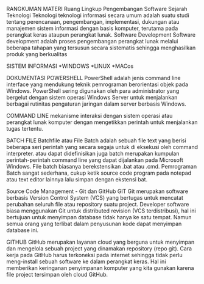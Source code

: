RANGKUMAN MATERI
Ruang Lingkup Pengembangan Software
Sejarah Teknologi Teknologi
teknologi informasi secara umum adalah suatu studi tentang perencanaan, pengembangan, implementasi, dukungan atau manajemen sistem informasi dengan basis komputer, terutama pada perangkat keras ataupun perangkat lunak.
Software Development
Software development adalah proses pengembangan perangkat lunak melalui beberapa tahapan yang tersusun secara sistematis sehingga menghasilkan produk yang berkualitas

SISTEM INFORMASI
*WINDOWS
*LINUX
*MACos

DOKUMENTASI POWERSHELL
PowerShell adalah jenis command line interface yang mendukung teknik pemrograman berorientasi objek pada Windows. PowerShell sering digunakan oleh para administrator yang bergelut dengan sistem operasi Windows Server untuk menjalankan berbagai rutinitas pengaturan jaringan dalam server berbasis Windows.

COMMAND LINE
mekanisme interaksi dengan sistem operasi atau perangkat lunak komputer dengan mengetikkan perintah untuk menjalankan tugas tertentu.

BATCH FILE
Batchfile atau File Batch adalah sebuah file text yang berisi beberapa seri perintah yang secara segaja untuk di eksekusi oleh command interpreter. atau dapat didefinisikan juga batch merupakan kumpulan perintah-perintah command line yang dapat dijalankan pada Microsoft Windows. File batch biasanya berekstensikan .bat atau .cmd. Pemrograman Batch sangat sederhana, cukup ketik source code program pada notepad atau text editor lainnya lalu simpan dengan ekstensi bat.

Source Code Management - Git dan GitHub
GIT
Git merupakan software berbasis Version Control System (VCS) yang bertugas untuk mencatat perubahan seluruh file atau repository suatu project. Developer software biasa menggunakan Git untuk distributed revision (VCS terdistribusi), hal ini bertujuan untuk menyimpan database tidak hanya ke satu tempat. Namun semua orang yang terlibat dalam penyusunan kode dapat menyimpan database ini.

GITHUB
GitHub merupakan layanan cloud yang berguna untuk menyimpan dan mengelola sebuah project yang dinamakan repository (repo git). Cara kerja pada GitHub harus terkoneksi pada internet sehingga tidak perlu meng-install sebuah software ke dalam perangkat keras. Hal ini memberikan keringanan penyimpanan komputer yang kita gunakan karena file project tersimpan oleh cloud GitHub.
